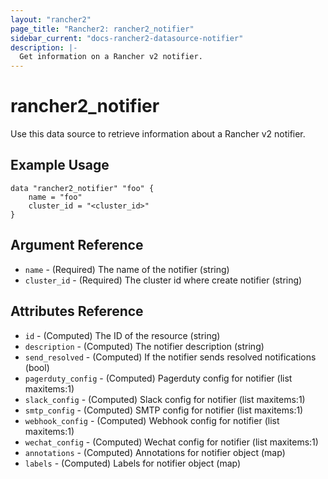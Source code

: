 ```yaml
---
layout: "rancher2"
page_title: "Rancher2: rancher2_notifier"
sidebar_current: "docs-rancher2-datasource-notifier"
description: |-
  Get information on a Rancher v2 notifier.
---
```


# rancher2\_notifier

Use this data source to retrieve information about a Rancher v2 notifier.

## Example Usage

```
data "rancher2_notifier" "foo" {
    name = "foo"
    cluster_id = "<cluster_id>"
}
```

## Argument Reference

* `name` - (Required) The name of the notifier (string)
* `cluster_id` - (Required) The cluster id where create notifier (string)

## Attributes Reference

* `id` - (Computed) The ID of the resource (string)
* `description` - (Computed) The notifier description (string)
* `send_resolved` - (Computed) If the notifier sends resolved notifications (bool)
* `pagerduty_config` - (Computed) Pagerduty config for notifier (list maxitems:1)
* `slack_config` - (Computed) Slack config for notifier (list maxitems:1)
* `smtp_config` - (Computed) SMTP config for notifier (list maxitems:1)
* `webhook_config` - (Computed) Webhook config for notifier (list maxitems:1)
* `wechat_config` - (Computed) Wechat config for notifier (list maxitems:1)
* `annotations` - (Computed) Annotations for notifier object (map)
* `labels` - (Computed) Labels for notifier object (map)
